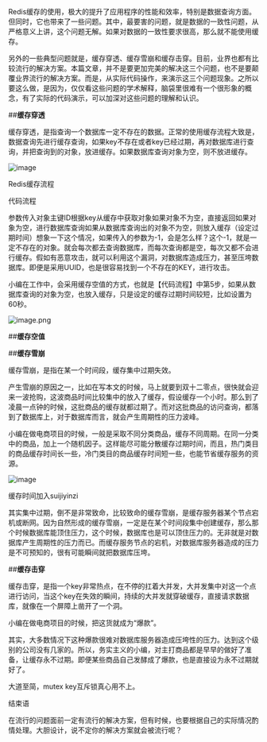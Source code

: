 Redis缓存的使用，极大的提升了应用程序的性能和效率，特别是数据查询方面。但同时，它也带来了一些问题。其中，最要害的问题，就是数据的一致性问题，从严格意义上讲，这个问题无解。如果对数据的一致性要求很高，那么就不能使用缓存。

另外的一些典型问题就是，缓存穿透、缓存雪崩和缓存击穿。目前，业界也都有比较流行的解决方案。本篇文章，并不是要更加完美的解决这三个问题，也不是要颠覆业界流行的解决方案。而是，从实际代码操作，来演示这三个问题现象。之所以要这么做，是因为，仅仅看这些问题的学术解释，脑袋里很难有一个很形象的概念，有了实际的代码演示，可以加深对这些问题的理解和认识。

##**缓存穿透**

缓存穿透，是指查询一个数据库一定不存在的数据。正常的使用缓存流程大致是，数据查询先进行缓存查询，如果key不存在或者key已经过期，再对数据库进行查询，并把查询到的对象，放进缓存。如果数据库查询对象为空，则不放进缓存。

![image](https://upload-images.jianshu.io/upload_images/15294843-a1f7fb3ac69cdd83?imageMogr2/auto-orient/strip%7CimageView2/2/w/1240)

Redis缓存流程

代码流程

参数传入对象主键ID根据key从缓存中获取对象如果对象不为空，直接返回如果对象为空，进行数据库查询如果从数据库查询出的对象不为空，则放入缓存（设定过期时间）想象一下这个情况，如果传入的参数为-1，会是怎么样？这个-1，就是一定不存在的对象。就会每次都去查询数据库，而每次查询都是空，每次又都不会进行缓存。假如有恶意攻击，就可以利用这个漏洞，对数据库造成压力，甚至压垮数据库。即便是采用UUID，也是很容易找到一个不存在的KEY，进行攻击。

小编在工作中，会采用缓存空值的方式，也就是【代码流程】中第5步，如果从数据库查询的对象为空，也放入缓存，只是设定的缓存过期时间较短，比如设置为60秒。

![image.png](https://upload-images.jianshu.io/upload_images/15294843-0407222b790b9528.png?imageMogr2/auto-orient/strip%7CimageView2/2/w/1240)


##**缓存空值**

##**缓存雪崩**

缓存雪崩，是指在某一个时间段，缓存集中过期失效。

产生雪崩的原因之一，比如在写本文的时候，马上就要到双十二零点，很快就会迎来一波抢购，这波商品时间比较集中的放入了缓存，假设缓存一个小时。那么到了凌晨一点钟的时候，这批商品的缓存就都过期了。而对这批商品的访问查询，都落到了数据库上，对于数据库而言，就会产生周期性的压力波峰。

小编在做电商项目的时候，一般是采取不同分类商品，缓存不同周期。在同一分类中的商品，加上一个随机因子。这样能尽可能分散缓存过期时间，而且，热门类目的商品缓存时间长一些，冷门类目的商品缓存时间短一些，也能节省缓存服务的资源。

![image](https://upload-images.jianshu.io/upload_images/15294843-66cc6a47f2b54c2d?imageMogr2/auto-orient/strip%7CimageView2/2/w/1240)

缓存时间加入suijiyinzi

其实集中过期，倒不是非常致命，比较致命的缓存雪崩，是缓存服务器某个节点宕机或断网。因为自然形成的缓存雪崩，一定是在某个时间段集中创建缓存，那么那个时候数据库能顶住压力，这个时候，数据库也是可以顶住压力的。无非就是对数据库产生周期性的压力而已。而缓存服务节点的宕机，对数据库服务器造成的压力是不可预知的，很有可能瞬间就把数据库压垮。

##**缓存击穿**

缓存击穿，是指一个key非常热点，在不停的扛着大并发，大并发集中对这一个点进行访问，当这个key在失效的瞬间，持续的大并发就穿破缓存，直接请求数据库，就像在一个屏障上凿开了一个洞。

小编在做电商项目的时候，把这货就成为“爆款”。

其实，大多数情况下这种爆款很难对数据库服务器造成压垮性的压力。达到这个级别的公司没有几家的。所以，务实主义的小编，对主打商品都是早早的做好了准备，让缓存永不过期。即便某些商品自己发酵成了爆款，也是直接设为永不过期就好了。

大道至简，mutex key互斥锁真心用不上。

结束语

在流行的问题面前一定有流行的解决方案，但有时候，也要根据自己的实际情况酌情处理。大胆设计，说不定你的解决方案就会被流行呢？
